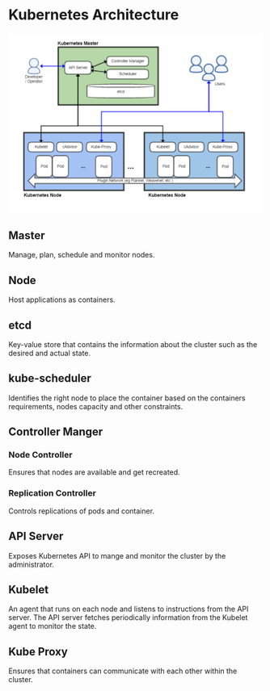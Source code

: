 # Kubernetes Architecture
![alt text](images/660px-Kubernetes.png)

## Master
Manage, plan, schedule and monitor nodes.

## Node
Host applications as containers.

## etcd
Key-value store that contains the information about the cluster such as the desired and actual state.

## kube-scheduler
Identifies the right node to place the container based on the containers requirements, nodes capacity and other constraints.

## Controller Manger

### Node Controller
Ensures that nodes are available and get recreated.

### Replication Controller
Controls replications of pods and container.

## API Server
Exposes Kubernetes API to mange and monitor the cluster by the administrator.

## Kubelet
An agent that runs on each node and listens to instructions from the API server. The API server fetches periodically information from the Kubelet agent to monitor the state.

## Kube Proxy
Ensures that containers can communicate with each other within the cluster.
